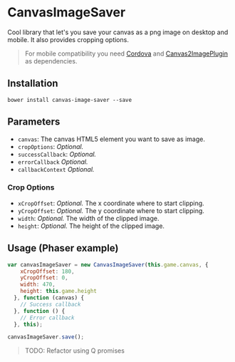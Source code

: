 # CanvasImageSaver

Cool library that let's you save your canvas as a png image on desktop and mobile. It also provides cropping options.

> For mobile compatibility you need [Cordova](http://cordova.apache.org/) and [Canvas2ImagePlugin](https://github.com/devgeeks/Canvas2ImagePlugin) as dependencies.

## Installation
`bower install canvas-image-saver --save`

## Parameters
* `canvas`: The canvas HTML5 element you want to save as image.
* `cropOptions`: _Optional._
* `successCallback`: _Optional._
* `errorCallback` _Optional._
* `callbackContext` _Optional._

### Crop Options
* `xCropOffset`: _Optional._ The x coordinate where to start clipping.
* `yCropOffset`: _Optional._ The y coordinate where to start clipping.
* `width`: _Optional._ The width of the clipped image.
* `height`: _Optional._ The height of the clipped image.

## Usage (Phaser example)
```js
var canvasImageSaver = new CanvasImageSaver(this.game.canvas, {
    xCropOffset: 180,
    yCropOffset: 0,
    width: 470,
    height: this.game.height
  }, function (canvas) {
    // Success callback
  }, function () {
    // Error callback
  }, this);

canvasImageSaver.save();
```

> TODO:
> Refactor using Q promises
